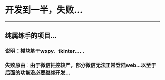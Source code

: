# 开发到一半，失败...
*******************
## 纯属练手的项目...
### 说明：模块基于wxpy、tkinter......
### 失败原由：由于微信把控较严，部分微信无法正常登陆web...以至于后面的功能没必要继续开发...
